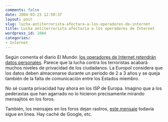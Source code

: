 ```yaml
---
comments: false
date: 2004-03-23 12:50:37
layout: post
slug: lucha-antiterrorista-afectara-a-los-operadores-de-internet
title: Lucha antiterrorista afectaría a los operadores de Internet
wordpress_id: 1604
categories:
- Internet
---
```


Según comenta el diario El Mundo: [los operadores de Internet retendrán datos personales](http://www.elmundo.es/navegante/2004/03/22/esociedad/1079946607.html). Parece que la lucha contra los terroristas acabará muchos niveles de privacidad de los ciudadanos. La Europol considera que los datos deben almacenarse durante un periodo de 2 a 3 años y se queja también de la falta de comunicación entre los Estados miembro.





No sé cuanta privacidad hay ahora en los ISP de Europa. Imagino que a los pederastas que han agarrado no lo hicieron precisamente mirando mensajitos en los foros.





También, los mensajes en los foros dejan rastros, [este mensaje](/archivos/categorias/sin_sentido/no_se_la_veracidad_ni_la_fecha_pero_ahi_va.php) todavía sigue en linea. Hay caché de Google, etc.




 
